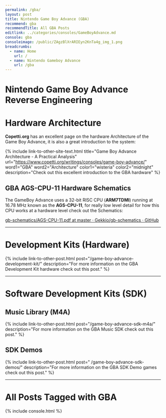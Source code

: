 ```yaml
---
permalink: /gba/
layout: post
title: Nintendo Game Boy Advance (GBA)
recommend: gba
recommendTitle: All GBA Posts
editlink: ../categories/consoles/GameBoyAdvance.md
console: gba
consoleimage: /public/ZAgzBlXrARIEyn2KnTa4g_img_1.png
breadcrumbs:
  - name: Home
    url: /
  - name: Nintendo Gameboy Advance
    url: /gba
---
```


# Nintendo Game Boy Advance Reverse Engineering

# Hardware Architecture
**Copetti.org** has an excellent page on the hardware Architecture of the Game Boy Advance, it is also a great introduction to the system:

{% include link-to-other-site-text.html title="Game Boy Advance Architecture - A Practical Analysis" url="https://www.copetti.org/writings/consoles/game-boy-advance/" word1="GBA" word2="Architecture" color1="wisteria" color2="midnight" description="Check out this excellent introduction to the GBA hardware" %}

## GBA AGS-CPU-11 Hardware Schematics
The GameBoy Advance uses a 32-bit RISC CPU (**ARM7TDMI**) running at 16.78 MHz known as the **AGS-CPU-11**, for really low level detail for how this CPU works at a hardware level check out the Schematics:

[gb-schematics/AGS-CPU-11.pdf at master · Gekkio/gb-schematics · GitHub](https://github.com/Gekkio/gb-schematics/blob/master/AGS-CPU-11/schematic/AGS-CPU-11.pdf)

---
# Development Kits (Hardware)
{% include link-to-other-post.html post="/game-boy-advance-development-kit/" description="For more information on the GBA Development Kit hardware check out this post." %}

---
# Software Development Kits (SDK)

## Music Library (M4A)
{% include link-to-other-post.html post="/game-boy-advance-sdk-m4a/" description="For more information on the GBA Music SDK check out this post." %}

## SDK Demos
{% include link-to-other-post.html post=" /game-boy-advance-sdk-demos/" description="For more information on the GBA SDK Demo games check out this post." %}

---

# All Posts Tagged with GBA
<div>

{% include console.html %}
</div>

